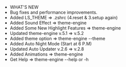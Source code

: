 + WHAT'S NEW
+ Bug fixes and performance improvements.
+ Added LS_THEME => .zshrc (4.reset & 3.setup again)
+ Added Sound Effect => theme-engine
+ Added Some New Highlight Features => theme-engine
+ Updated theme-engine v.5.1 => v.5.2
+ Added theme option => theme-engine --theme <choose>
+ Added Auto Night Mode (Start at 6 P.M)
+ Updated Auto Updater v.2.6 => v.2.8
+ Added Animations => theme-engine
+ Get Help => theme-engine --help or -h
